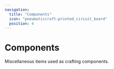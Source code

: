 ```yaml
---
navigation:
  title: "Components"
  icon: "pneumaticcraft:printed_circuit_board"
  position: 4
---
```


# Components

Miscellaneous items used as crafting components.

<SubPages />